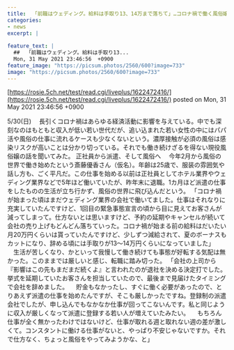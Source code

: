 ```yaml
---
title:  「前職はウェディング。給料は手取り13、14万まで落ちて」…コロナ禍で働く風俗嬢の「本音」 
categories:
- news
excerpt: |
  
feature_text: |
  ##  「前職はウェディング。給料は手取り13...
  Mon, 31 May 2021 23:46:56  +0900
feature_image: "https://picsum.photos/2560/600?image=733"
image: "https://picsum.photos/2560/600?image=733"
---
```


[https://rosie.5ch.net/test/read.cgi/liveplus/1622472416/](https://rosie.5ch.net/test/read.cgi/liveplus/1622472416/)
posted on Mon, 31 May 2021 23:46:56  +0900

<!--more-->

5/30(日) 　長引くコロナ禍はあらゆる経済活動に影響を与えている。中でも深刻なのはもともと収入が低い若い世代だが、追い込まれた若い女性の中にはパパ活や風俗の仕事に流れるケースも少なくないという。濃厚接触が必須の風俗は感染リスクが高いことは分かり切っている。それでも働き続けざるを得ない現役風俗嬢の話を聞いてみた。 正社員から派遣、そして風俗へ 　今年2月から風俗の世界で働き始めたという斎藤優香さん（仮名）。年齢は25歳で、服装の雰囲気や話し方も、ごく平凡だ。この仕事を始める以前は正社員としてホテル業界やウェディング業界などで5年ほど働いていたが、昨年末に退職。1カ月ほど派遣の仕事をしたものの生活が立ち行かず、風俗の世界に飛び込んだという。 「コロナ禍が始まった頃はまだウェディング業界の会社で働いてました。仕事はそれなりに充実していたんですけど、1回目の緊急事態宣言の頃から目に見えてお客さんが減ってしまって。仕方ないとは思いますけど、予約の延期やキャンセルが続いて会社の売り上げもどんどん落ちていった。コロナ禍が始まる前の給料はだいたい月20万円くらいは貰っていたんですけど、少しずつ減給されて、夏のボーナスもカットになり、辞める頃には手取りが13〜14万円くらいになっていました」 　生活が苦しくなり、かといって我慢して働き続けても事態が好転する気配は無かった。このままでは厳しいと感じ、転職に踏み切った。 「会社の上司から『影響はこの先もまだまだ続くよ』と言われたのが退社を決める決定打でした。挙式を延期していたお客さんを担当していたので、最後まで見届けたタイミングで会社を辞めました。 　貯金もなかったし、すぐに働く必要があったので、とりあえず派遣の仕事を始めたんですが、そこも厳しかったですね。登録制の派遣会社でしたが、申し込んでもなかなか仕事が回ってこないんです。私と同じように収入が厳しくなって派遣に登録する若い人が増えていたみたい。 　もちろん仕事が全く無かったわけではないけど、仕事が取れる週と取れない週の差が激しくて。コンスタントに働ける仕事がないと、やっぱり不安じゃないですか。それで仕方なく、ちょっと風俗をやってみようかな、と」
